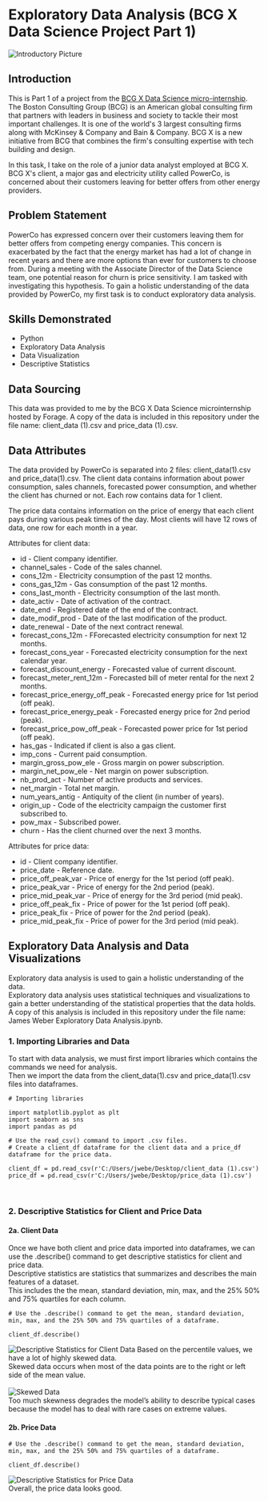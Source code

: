 # Exploratory Data Analysis (BCG X Data Science Project Part 1)
![Introductory Picture](EDA.png)
## Introduction
This is Part 1 of a project from the [BCG X Data Science micro-internship](https://www.theforage.com/simulations/bcg/data-science-ccdz). The Boston Consulting Group (BCG) is an American global consulting firm that  partners with leaders in business and society to tackle their most important challenges. It is one of the world's 3 largest consulting firms along with McKinsey & Company and Bain & Company. BCG X is a new initiative from BCG that combines the firm's consulting expertise with tech building and design.

In this task, I take on the role of a junior data analyst employed at BCG X. BCG X's client, a major gas and electricity utility called PowerCo, is concerned about their customers leaving for better offers from other energy providers.

## Problem Statement
PowerCo has expressed concern over their customers leaving them for better offers from competing energy companies. This concern is exacerbated by the fact that the energy market has had a lot of change in recent years and there are more options than ever for customers to choose from. During a meeting with the Associate Director of the Data Science team, one potential reason for churn is price sensitivity. I am tasked with investigating this hypothesis. To gain a holistic understanding of the data provided by PowerCo, my first task is to conduct exploratory data analysis.

## Skills Demonstrated
* Python
* Exploratory Data Analysis
* Data Visualization
* Descriptive Statistics

## Data Sourcing
This data was provided to me by the BCG X Data Science microinternship hosted by Forage. A copy of the data is included in this repository under the file name: client_data (1).csv and price_data (1).csv.

## Data Attributes
The data provided by PowerCo is separated into 2 files: client_data(1).csv and price_data(1).csv. The client data contains information about power consumption, sales channels, forecasted power consumption, and whether the client has churned or not. Each row contains data for 1 client.

The price data contains information on the price of energy that each client pays during various peak times of the day. Most clients will have 12 rows of data, one row for each month in a year.

Attributes for client data:
* id - Client company identifier.
* channel_sales - Code of the sales channel.
* cons_12m - Electricity consumption of the past 12 months.
* cons_gas_12m - Gas consumption of the past 12 months.
* cons_last_month - Electricity consumption of the last month.
* date_activ - Date of activation of the contract.
* date_end - Registered date of the end of the contract.
* date_modif_prod - Date of the last modification of the product.
* date_renewal - Date of the next contract renewal.
* forecast_cons_12m - FForecasted electricity consumption for next 12 months.
* forecast_cons_year - Forecasted electricity consumption for the next calendar year.
* forecast_discount_energy - Forecasted value of current discount.
* forecast_meter_rent_12m - Forecasted bill of meter rental for the next 2 months.
* forecast_price_energy_off_peak - Forecasted energy price for 1st period (off peak).
* forecast_price_energy_peak - Forecasted energy price for 2nd period (peak).
* forecast_price_pow_off_peak - Forecasted power price for 1st period (off peak).
* has_gas - Indicated if client is also a gas client.
* imp_cons - Current paid consumption.
* margin_gross_pow_ele - Gross margin on power subscription.
* margin_net_pow_ele - Net margin on power subscription.
* nb_prod_act - Number of active products and services.
* net_margin - Total net margin.
* num_years_antig - Antiquity of the client (in number of years).
* origin_up - Code of the electricity campaign the customer first subscribed to.
* pow_max - Subscribed power.
* churn - Has the client churned over the next 3 months.

Attributes for price data:
* id - Client company identifier.
* price_date - Reference date.
* price_off_peak_var - Price of energy for the 1st period (off peak).
* price_peak_var - Price of energy for the 2nd period (peak).
* price_mid_peak_var - Price of energy for the 3rd period (mid peak).
* price_off_peak_fix - Price of power for the 1st period (off peak).
* price_peak_fix - Price of power for the 2nd period (peak).
* price_mid_peak_fix - Price of power for the 3rd period (mid peak).

## Exploratory Data Analysis and Data Visualizations
Exploratory data analysis is used to gain a holistic understanding of the data.<br/>
Exploratory data analysis uses statistical techniques and visualizations to gain a better understanding of the statistical properties that the data holds.<br/>
A copy of this analysis is included in this repository under the file name: James Weber Exploratory Data Analysis.ipynb.

### 1. Importing Libraries and Data
To start with data analysis, we must first import libraries which contains the commands we need for analysis.<br/>
Then we import the data from the client_data(1).csv and price_data(1).csv files into dataframes.

```
# Importing libraries

import matplotlib.pyplot as plt
import seaborn as sns
import pandas as pd

# Use the read_csv() command to import .csv files.
# Create a client_df dataframe for the client data and a price_df dataframe for the price data.

client_df = pd.read_csv(r'C:/Users/jwebe/Desktop/client_data (1).csv')
price_df = pd.read_csv(r'C:/Users/jwebe/Desktop/price_data (1).csv')
```
<br/>

### 2. Descriptive Statistics for Client and Price Data
#### 2a. Client Data
Once we have both client and price data imported into dataframes, we can use the .describe() command to get descriptive statistics for client and price data.<br/>
Descriptive statistics are statistics that summarizes and describes the main features of a dataset.<br/>
This includes the the mean, standard deviation, min, max, and the 25% 50% and 75% quartiles for each column.

```
# Use the .describe() command to get the mean, standard deviation, min, max, and the 25% 50% and 75% quartiles of a dataframe.

client_df.describe()
```

![Descriptive Statistics for Client Data](Descriptive_Statistics_Client.png)
Based on the percentile values, we have a lot of highly skewed data.<br/>
Skewed data occurs when most of the data points are to the right or left side of the mean value.<br/>
<br/>
![Skewed Data](Skewed_Data.png)
<br/>
Too much skewness degrades the model’s ability to describe typical cases because the model has to deal with rare cases on extreme values.

#### 2b. Price Data
```
# Use the .describe() command to get the mean, standard deviation, min, max, and the 25% 50% and 75% quartiles of a dataframe.

client_df.describe()
```
![Descriptive Statistics for Price Data](Descriptive_Statistics_Price.png)
<br/>
Overall, the price data looks good.

